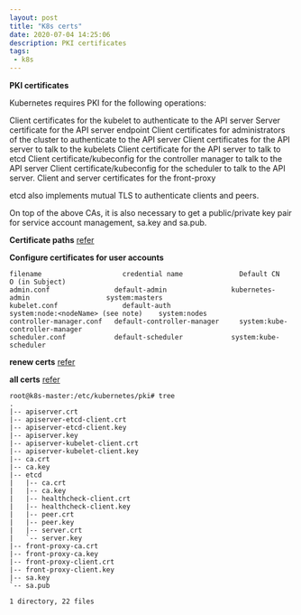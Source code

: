 ```yaml
---
layout: post
title: "K8s certs"
date: 2020-07-04 14:25:06
description: PKI certificates
tags:
 - k8s
---
```


**PKI certificates**

Kubernetes requires PKI for the following operations:

Client certificates for the kubelet to authenticate to the API server
Server certificate for the API server endpoint
Client certificates for administrators of the cluster to authenticate to the API server
Client certificates for the API server to talk to the kubelets
Client certificate for the API server to talk to etcd
Client certificate/kubeconfig for the controller manager to talk to the API server
Client certificate/kubeconfig for the scheduler to talk to the API server.
Client and server certificates for the front-proxy

etcd also implements mutual TLS to authenticate clients and peers.

On top of the above CAs, it is also necessary to get a public/private key pair for service account management, sa.key and sa.pub.

**Certificate paths**
[refer](https://kubernetes.io/docs/setup/best-practices/certificates/#certificate-paths)


**Configure certificates for user accounts**
```
filename	                credential name	             Default CN	                        O (in Subject)	
admin.conf	              default-admin	               kubernetes-admin	                  system:masters	
kubelet.conf	            default-auth	               system:node:<nodeName> (see note)	system:nodes	
controller-manager.conf	  default-controller-manager	 system:kube-controller-manager		
scheduler.conf	          default-scheduler	           system:kube-scheduler
```

**renew certs**
[refer](https://reece.tech/posts/renewing-kubernetes-certificates/)


**all certs**
[refer](https://github.com/yangpeng14/DevOps/blob/master/kubernetes/Kubeadm%E8%AF%81%E4%B9%A6%E8%AF%B4%E6%98%8E.md)
```
root@k8s-master:/etc/kubernetes/pki# tree
.
|-- apiserver.crt
|-- apiserver-etcd-client.crt
|-- apiserver-etcd-client.key
|-- apiserver.key
|-- apiserver-kubelet-client.crt
|-- apiserver-kubelet-client.key
|-- ca.crt
|-- ca.key
|-- etcd
|   |-- ca.crt
|   |-- ca.key
|   |-- healthcheck-client.crt
|   |-- healthcheck-client.key
|   |-- peer.crt
|   |-- peer.key
|   |-- server.crt
|   `-- server.key
|-- front-proxy-ca.crt
|-- front-proxy-ca.key
|-- front-proxy-client.crt
|-- front-proxy-client.key
|-- sa.key
`-- sa.pub

1 directory, 22 files
```
